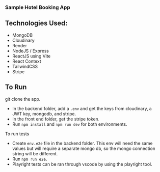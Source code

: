 ### Sample Hotel Booking App

## Technologies Used:

- MongoDB
- Cloudinary
- Render
- NodeJS / Express
- ReactJS using Vite
- React Context
- TailwindCSS
- Stripe

## To Run

git clone the app.

- In the backend folder, add a `.env` and get the keys from cloudinary, a JWT key, mongodb, and stripe.
- In the front end folder, get the stripe token.
- Run `npm install` and `npm run dev` for both environments.

To run tests

- Create `env.e2e` file in the backend folder. This env will need the same values but will require a separate mongo db, so the mongo connection string will be different.
- Run `npm run e2e`.
- Playright tests can be ran through vscode by using the playright tool.
